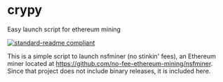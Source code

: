 # crypy
Easy launch script for ethereum mining

[![standard-readme compliant](https://img.shields.io/badge/readme%20style-standard-brightgreen.svg)](https://github.com/RichardLitt/standard-readme)

This is a simple script to launch nsfminer (no stinkin' fees), an Ethereum miner located at https://github.com/no-fee-ethereum-mining/nsfminer. Since that project
does not include binary releases, it is included here.
